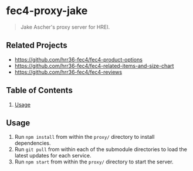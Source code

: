 # fec4-proxy-jake

> Jake Ascher's proxy server for HREI.

## Related Projects

  - https://github.com/hrr36-fec4/fec4-product-options
  - https://github.com/hrr36-fec4/fec4-related-items-and-size-chart
  - https://github.com/hrr36-fec4/fec4-reviews

## Table of Contents

1. [Usage](#Usage)

## Usage

1. Run `npm install` from within the `proxy/` directory to install dependencies.
2. Run `git pull` from within each of the submodule directories to load the latest updates for each service.
3. Run `npm start` from within the `proxy/` directory to start the server.
